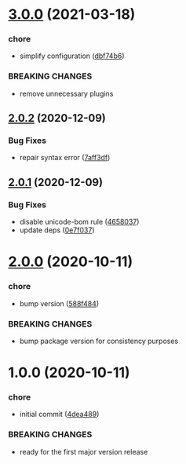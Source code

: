 # [3.0.0](https://github.com/lukaszbieniek/stylelint-config/compare/v2.0.2...v3.0.0) (2021-03-18)


### chore

* simplify configuration ([dbf74b6](https://github.com/lukaszbieniek/stylelint-config/commit/dbf74b6cfb01e8264002cb43de21561da7a5805c))


### BREAKING CHANGES

* remove unnecessary plugins

## [2.0.2](https://github.com/lukaszbieniek/stylelint-config/compare/v2.0.1...v2.0.2) (2020-12-09)


### Bug Fixes

* repair syntax error ([7aff3df](https://github.com/lukaszbieniek/stylelint-config/commit/7aff3dfca354999a81639e3e41d12e6aac6f35b9))

## [2.0.1](https://github.com/lukaszbieniek/stylelint-config/compare/v2.0.0...v2.0.1) (2020-12-09)


### Bug Fixes

* disable unicode-bom rule ([4658037](https://github.com/lukaszbieniek/stylelint-config/commit/465803788a857131cb17339737e34e3c50d2c3a8))
* update deps ([0e7f037](https://github.com/lukaszbieniek/stylelint-config/commit/0e7f037ebbc62a4345b2429526623364bec11b6c))

# [2.0.0](https://github.com/lukaszbieniek/stylelint-config/compare/v1.0.0...v2.0.0) (2020-10-11)


### chore

* bump version ([588f484](https://github.com/lukaszbieniek/stylelint-config/commit/588f484bf385d2bc8a6c11c90edb8e12ebe2060c))


### BREAKING CHANGES

* bump package version for consistency purposes

# 1.0.0 (2020-10-11)


### chore

* initial commit ([4dea489](https://github.com/lukaszbieniek/stylelint-config/commit/4dea4894adb92d1da72511999c7c33a5a2598716))


### BREAKING CHANGES

* ready for the first major version release
